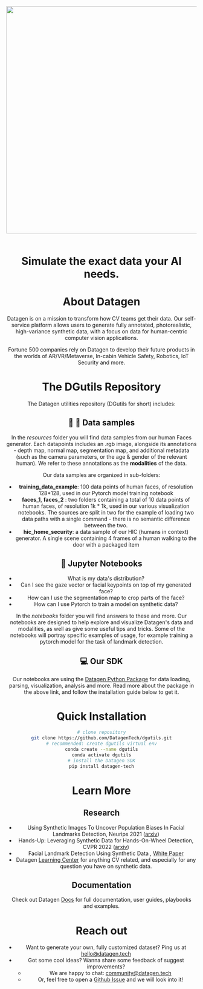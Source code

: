 <div align="center">
  <img src="docs/assets/datagen-logo" width="600"/>
 <br/><br/>
  

# **Simulate the exact data your AI needs.**

  <p align="center">
 

# About Datagen

Datagen is on a mission to transform how CV teams get their data. Our self-service platform allows users to generate fully annotated, photorealistic, high-variance synthetic data, with a focus on data for human-centric computer vision applications.

Fortune 500 companies rely on Datagen to develop their future products in the worlds of AR/VR/Metaverse, In-cabin Vehicle Safety, Robotics, IoT Security and more.

# The DGutils Repository
The Datagen utilities repository (DGutils for short) includes:

## :older_man: :older_woman: Data samples
In the _resources_ folder you will find data samples from our human Faces generator. Each datapoints includes an .rgb image, alongside its annotations - depth map, normal map, segmentation map, and additional metadata (such as the camera parameters, or the age & gender of the relevant human). We refer to these annotations as the **modalities** of the data.

Our data samples are organized in sub-folders:

 - **training_data_example**: 100 data points of human faces, of resolution 128*128, used in our Pytorch model training notebook
 - **faces_1**, **faces_2** : two folders containing a total of 10 data points of human faces, of resolution 1k * 1k, used in our various visualization notebooks. The sources are split in two for the example of loading two data paths with a single command - there is no semantic difference between the two. 
 - **hic_home_security**: a data sample of our HIC (humans in context) generator. A single scene containing 4 frames of a human walking to the door with a packaged item

## :notebook_with_decorative_cover: Jupyter Notebooks

 - What is my data's distribution?
 - Can I see the gaze vector or facial keypoints on top of my generated face?
 - How can I use the segmentation map to crop parts of the face?
 - How can I use Pytorch to train a model on synthetic data?

In the _notebooks_ folder you will find answers to these and more. Our notebooks are designed to help explore and visualize Datagen's data and modalities, as well as give some useful tips and tricks. Some of the notebooks will portray specific examples of usage, for example training a pytorch model for the task of landmark detection.

## :computer: Our SDK
Our notebooks are using the [Datagen Python Package](https://pypi.org/project/datagen-tech/) for data loading, parsing, visualization, analysis and more. Read more about the package in the above link, and follow the installation guide below to get it.

# Quick Installation
```bash
# clone repository
git clone https://github.com/DatagenTech/dgutils.git
# recommended: create dgutils virtual env
conda create --name dgutils
conda activate dgutils
# install the Datagen SDK
pip install datagen-tech
```


# Learn More
## Research 
-   Using Synthetic Images To Uncover Population Biases In Facial Landmarks Detection, Neurips 2021 ([arxiv](https://arxiv.org/pdf/2111.01683.pdf))
-   Hands-Up: Leveraging Synthetic Data for Hands-On-Wheel Detection, CVPR 2022 ([arxiv](https://arxiv.org/abs/2206.00148?context=cs))
- Facial Landmark Detection Using Synthetic Data , [White Paper](https://datagen.tech/ai/facial-landmark-detection-using-synthetic-data/) 
- Datagen [Learning Center](https://datagen.tech/guides/synthetic-data/synthetic-data/) for anything CV related, and especially for any question you have on synthetic data.

## Documentation

Check out Datagen [Docs](https://datagen-tech-knowledgebase.readthedocs-hosted.com/en/latest/) for full documentation, user guides, playbooks and examples.

# Reach out

- Want to generate your own, fully customized dataset? Ping us at [hello@datagen.tech](hello@datagen.tech)
- Got some cool ideas? Wanna share some feedback of suggest improvements?
   - We are happy to chat: [community@datagen.tech](community@datagen.tech)
   - Or, feel free to open a  [Github Issue](https://github.com/DatagenTech/dgutils/issues) and we will look into it!